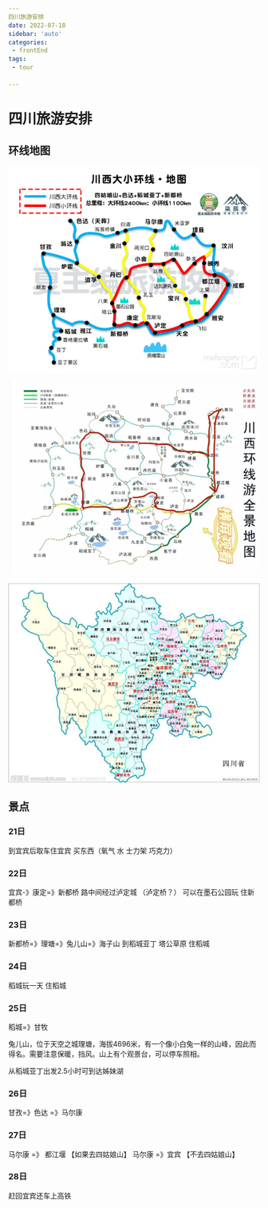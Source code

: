 ```yaml
---
四川旅游安排
date: 2022-07-18
sidebar: 'auto'
categories:
 - frontEnd
tags:
 - tour

---
```


# 四川旅游安排

## 环线地图

![4](../../../.vuepress/public/image/sichuan1.jpg)



![4](../../../.vuepress/public/image/sichuan2.png)

![4](../../../.vuepress/public/image/sichuan3.jpeg)

## 景点

### 21日

到宜宾后取车住宜宾    买东西（氧气 水 士力架 巧克力）

### 22日

宜宾-》康定=》新都桥    路中间经过泸定城 （泸定桥？）   可以在墨石公园玩  住新都桥

### 23日

新都桥=》理塘=》兔儿山=》海子山 到稻城亚丁  塔公草原  住稻城

### 24日

稻城玩一天   住稻城

### 25日

稻城=》甘牧  

兔儿山，位于天空之城理塘，海拔4696米，有一个像小白兔一样的山峰，因此而得名。需要注意保暖，挡风。山上有个观景台，可以停车照相。

从稻城亚丁出发2.5小时可到达姊妹湖

### 26日

甘孜=》色达 =》马尔康

### 27日

马尔康 =》 都江堰  【如果去四姑娘山】    马尔康 =》宜宾  【不去四姑娘山】

### 28日

赶回宜宾还车上高铁
